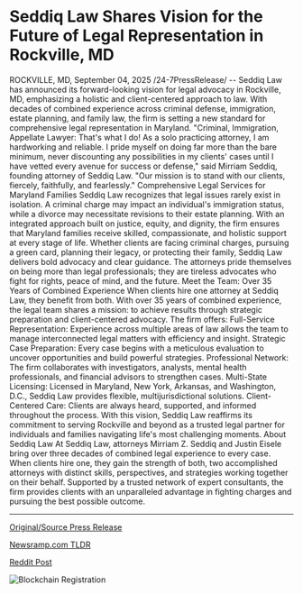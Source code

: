 # Seddiq Law Shares Vision for the Future of Legal Representation in Rockville, MD

ROCKVILLE, MD, September 04, 2025 /24-7PressRelease/ -- Seddiq Law has announced its forward-looking vision for legal advocacy in Rockville, MD, emphasizing a holistic and client-centered approach to law. With decades of combined experience across criminal defense, immigration, estate planning, and family law, the firm is setting a new standard for comprehensive legal representation in Maryland.  "Criminal, Immigration, Appellate Lawyer: That's what I do! As a solo practicing attorney, I am hardworking and reliable. I pride myself on doing far more than the bare minimum, never discounting any possibilities in my clients' cases until I have vetted every avenue for success or defense," said Mirriam Seddiq, founding attorney of Seddiq Law. "Our mission is to stand with our clients, fiercely, faithfully, and fearlessly."  Comprehensive Legal Services for Maryland Families  Seddiq Law recognizes that legal issues rarely exist in isolation. A criminal charge may impact an individual's immigration status, while a divorce may necessitate revisions to their estate planning. With an integrated approach built on justice, equity, and dignity, the firm ensures that Maryland families receive skilled, compassionate, and holistic support at every stage of life.  Whether clients are facing criminal charges, pursuing a green card, planning their legacy, or protecting their family, Seddiq Law delivers bold advocacy and clear guidance. The attorneys pride themselves on being more than legal professionals; they are tireless advocates who fight for rights, peace of mind, and the future.  Meet the Team: Over 35 Years of Combined Experience  When clients hire one attorney at Seddiq Law, they benefit from both. With over 35 years of combined experience, the legal team shares a mission: to achieve results through strategic preparation and client-centered advocacy.  The firm offers:  Full-Service Representation: Experience across multiple areas of law allows the team to manage interconnected legal matters with efficiency and insight.  Strategic Case Preparation: Every case begins with a meticulous evaluation to uncover opportunities and build powerful strategies.  Professional Network: The firm collaborates with investigators, analysts, mental health professionals, and financial advisors to strengthen cases.  Multi-State Licensing: Licensed in Maryland, New York, Arkansas, and Washington, D.C., Seddiq Law provides flexible, multijurisdictional solutions.  Client-Centered Care: Clients are always heard, supported, and informed throughout the process.  With this vision, Seddiq Law reaffirms its commitment to serving Rockville and beyond as a trusted legal partner for individuals and families navigating life's most challenging moments.  About Seddiq Law At Seddiq Law, attorneys Mirriam Z. Seddiq and Justin Eisele bring over three decades of combined legal experience to every case. When clients hire one, they gain the strength of both, two accomplished attorneys with distinct skills, perspectives, and strategies working together on their behalf. Supported by a trusted network of expert consultants, the firm provides clients with an unparalleled advantage in fighting charges and pursuing the best possible outcome. 

---

[Original/Source Press Release](https://www.24-7pressrelease.com/press-release/526405/seddiq-law-shares-vision-for-the-future-of-legal-representation-in-rockville-md)
                    

[Newsramp.com TLDR](https://newsramp.com/curated-news/seddiq-law-unveils-holistic-legal-vision-for-maryland-families/aaad6964fbf2d705def389072396f03d) 

 



[Reddit Post](https://www.reddit.com/r/newsramp/comments/1n83oj0/seddiq_law_unveils_holistic_legal_vision_for/) 



![Blockchain Registration](https://cdn.newsramp.app/24-7PressRelease/qrcode/259/4/urgeNy4i.webp)
